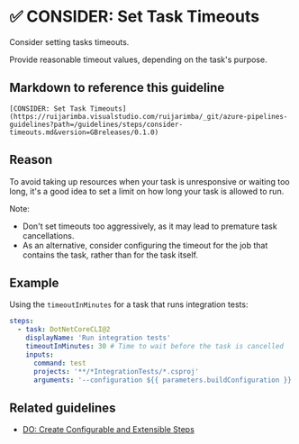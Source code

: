 # ✅ CONSIDER: Set Task Timeouts

Consider setting tasks timeouts.

Provide reasonable timeout values, depending on the task's purpose.

## Markdown to reference this guideline

```plaintext
[CONSIDER: Set Task Timeouts](https://ruijarimba.visualstudio.com/ruijarimba/_git/azure-pipelines-guidelines?path=/guidelines/steps/consider-timeouts.md&version=GBreleases/0.1.0)
```

## Reason

To avoid taking up resources when your task is unresponsive or waiting too long,
 it's a good idea to set a limit on how long your task is allowed to run.

Note:

- Don't set timeouts too aggressively, as it may lead to premature task cancellations.
- As an alternative, consider configuring the timeout for the job that contains
the task, rather than for the task itself.

## Example

Using the `timeoutInMinutes` for a task that runs integration tests:

```yaml
steps:
  - task: DotNetCoreCLI@2
    displayName: 'Run integration tests'
    timeoutInMinutes: 30 # Time to wait before the task is cancelled
    inputs:
      command: test
      projects: '**/*IntegrationTests/*.csproj'
      arguments: '--configuration ${{ parameters.buildConfiguration }}'
```

## Related guidelines

- [DO: Create Configurable and Extensible Steps](/guidelines/steps/do-extensible-steps.md)
